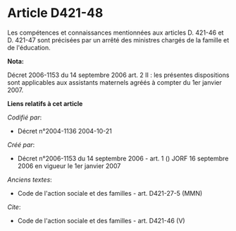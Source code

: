 # Article D421-48

Les compétences et connaissances mentionnées aux articles D. 421-46 et D. 421-47 sont précisées par un arrêté des ministres
chargés de la famille et de l'éducation.

**Nota:**

Décret 2006-1153 du 14 septembre 2006 art. 2 II : les présentes dispositions sont applicables aux assistants maternels agréés
à compter du 1er janvier 2007.

**Liens relatifs à cet article**

_Codifié par_:

  - Décret n°2004-1136 2004-10-21

_Créé par_:

  - Décret n°2006-1153 du 14 septembre 2006 - art. 1 () JORF 16 septembre 2006 en vigueur le 1er janvier 2007

_Anciens textes_:

  - Code de l'action sociale et des familles - art. D421-27-5 (MMN)

_Cite_:

  - Code de l'action sociale et des familles - art. D421-46 (V)
